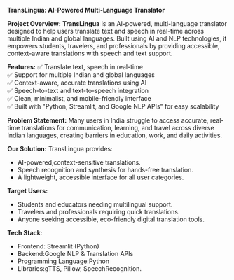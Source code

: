 **TransLingua: AI-Powered Multi-Language Translator**

**Project Overview:**
**TransLingua** is an AI-powered, multi-language translator designed to help users translate text and speech in real-time across multiple Indian and global languages. Built using AI and NLP technologies, it empowers students, travelers, and professionals by providing accessible, context-aware translations with speech and text support.

**Features:**
✅ Translate text, speech in real-time  
✅ Support for multiple Indian and global languages  
✅ Context-aware, accurate translations using AI  
✅ Speech-to-text and text-to-speech integration  
✅ Clean, minimalist, and mobile-friendly interface  
✅ Built with "Python, Streamlit, and Google NLP APIs" for easy scalability

**Problem Statement:**
Many users in India struggle to access accurate, real-time translations for communication, learning, and travel across diverse Indian languages, creating barriers in education, work, and daily activities.

**Our Solution:**
TransLingua provides:
- AI-powered,context-sensitive translations.
- Speech recognition and synthesis for hands-free translation.
- A lightweight, accessible interface for all user categories.

 **Target Users:**
- Students and educators needing multilingual support.
- Travelers and professionals requiring quick translations.
- Anyone seeking accessible, eco-friendly digital translation tools.

**Tech Stack**:
- Frontend: Streamlit (Python)
- Backend:Google NLP & Translation APIs
- Programming Language:Python
- Libraries:gTTS, Pillow, SpeechRecognition.

